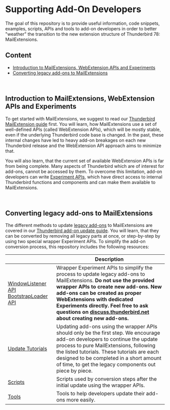 # Supporting Add-On Developers

The goal of this repository is to provide useful information, code snippets, examples, scripts, APIs and tools to add-on developers in order to better "weather" the transition to the new extension structure of Thunderbird 78: MailExtensions.

## Content

* [Introduction to MailExtensions, WebExtension APIs and Experiments](#supporting-add-on-developers)
* [Converting legacy add-ons to MailExtensions](#converting-legacy-add-ons-to-mailextensions)


&nbsp;

## Introduction to MailExtensions, WebExtension APIs and Experiments

To get started with MailExtensions, we suggest to read our [Thunderbird MailExtension guide](https://developer.thunderbird.net/add-ons/mailextensions) first. You will learn, how MailExtensions use a set of well-defined APIs (called WebExtension APIs), which will be mostly stable, even if the underlying Thunderbird code base is changed. In the past, these internal changes have led to heavy add-on breakages on each new Thunderbird release and the WebExtension API approach aims to minimize that.

You will also learn, that the current set of available WebExtension APIs is far from being complete. Many aspects of Thunderbird which are of interest for add-ons, cannot be accessed by them. To overcome this limitation, add-on developers can write [Experiment APIs](https://developer.thunderbird.net/add-ons/mailextensions/experiments), which have direct access to internal Thunderbird functions and components and can make them available to MailExtensions. 

&nbsp;


## Converting legacy add-ons to MailExtensions

The different methods to update [legacy add-ons](https://developer.thunderbird.net/add-ons/about-add-ons#legacy-extension-types) to MailExtensions are covered in our [Thunderbird add-on update guide](https://developer.thunderbird.net/add-ons/updating/tb78). You will learn, that they can be converted by removing all legacy parts at once, or step-by-step by using two special wrapper Experiment APIs. To simplify the add-on conversion process, this repository includes the following resources:


|      | Description |
| ---- | ---- |
| [WindowListener API BootstrapLoader API](https://github.com/thundernest/addon-developer-support/wiki) | Wrapper Experiment APIs to simplify the process to update legacy add-ons to MailExtensions. **Do not use the provided wrapper APIs to create new add-ons. New add-ons can be created as proper WebExtensions with dedicated Experiments directly. Feel free to ask questions on [discuss.thunderbird.net](https://thunderbird.topicbox.com/groups/addons) about creating new add-ons.** |
| [Update Tutorials](https://github.com/thundernest/addon-developer-support/issues/37) | Updating add-ons using the wrapper APIs should only be the first step. We encourage add-on developers to continue the update process to pure MailExtensions, following the listed tutorials. These tutorials are each designed to be completed in a short amount of time, to get the legacy components out piece by piece. |
| [Scripts](https://github.com/thundernest/addon-developer-support/tree/master/scripts)        | Scripts used by conversion steps after the initial update using the wrapper APIs. |
| [Tools](https://github.com/thundernest/addon-developer-support/tree/master/tools/)          | Tools to help developers update their add-ons more easily. |

&nbsp;

